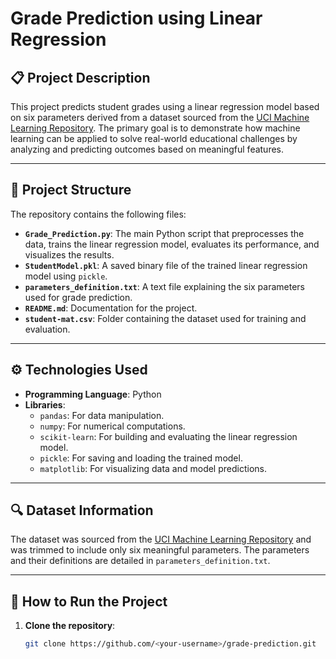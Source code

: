# Grade Prediction using Linear Regression

## 📋 Project Description
This project predicts student grades using a linear regression model based on six parameters derived from a dataset sourced from the [UCI Machine Learning Repository](https://archive.ics.uci.edu/ml/index.php). The primary goal is to demonstrate how machine learning can be applied to solve real-world educational challenges by analyzing and predicting outcomes based on meaningful features.

---

## 📂 Project Structure
The repository contains the following files:

- **`Grade_Prediction.py`**: The main Python script that preprocesses the data, trains the linear regression model, evaluates its performance, and visualizes the results.
- **`StudentModel.pkl`**: A saved binary file of the trained linear regression model using `pickle`.
- **`parameters_definition.txt`**: A text file explaining the six parameters used for grade prediction.
- **`README.md`**: Documentation for the project.
- **`student-mat.csv`**: Folder containing the dataset used for training and evaluation.

---

## ⚙️ Technologies Used
- **Programming Language**: Python
- **Libraries**: 
  - `pandas`: For data manipulation.
  - `numpy`: For numerical computations.
  - `scikit-learn`: For building and evaluating the linear regression model.
  - `pickle`: For saving and loading the trained model.
  - `matplotlib`: For visualizing data and model predictions.

---

## 🔍 Dataset Information
The dataset was sourced from the [UCI Machine Learning Repository](https://archive.ics.uci.edu/ml/index.php) and was trimmed to include only six meaningful parameters. The parameters and their definitions are detailed in `parameters_definition.txt`.

---

## 🚀 How to Run the Project
1. **Clone the repository**:
   ```bash
   git clone https://github.com/<your-username>/grade-prediction.git
